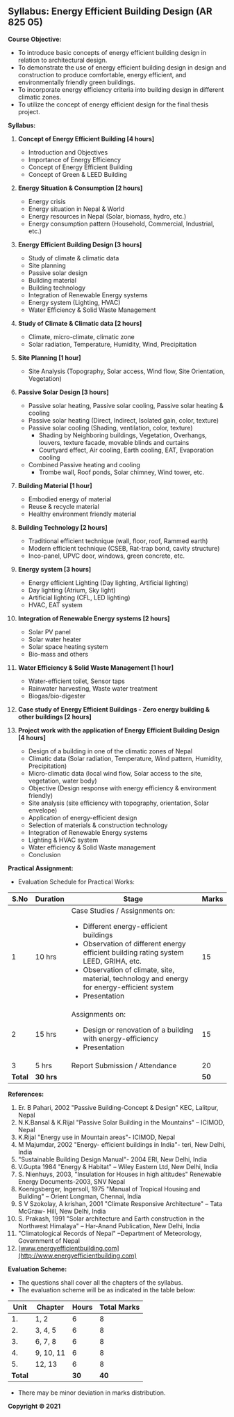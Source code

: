 ## Syllabus: Energy Efficient Building Design (AR 825 05)

**Course Objective:**

* To introduce basic concepts of energy efficient building design in relation to architectural design.
* To demonstrate the use of energy efficient building design in design and construction to produce comfortable, energy efficient, and environmentally friendly green buildings.
* To incorporate energy efficiency criteria into building design in different climatic zones.
* To utilize the concept of energy efficient design for the final thesis project.

**Syllabus:**

1. **Concept of Energy Efficient Building [4 hours]**
    * Introduction and Objectives
    * Importance of Energy Efficiency
    * Concept of Energy Efficient Building
    * Concept of Green & LEED Building

2. **Energy Situation & Consumption [2 hours]**
    * Energy crisis
    * Energy situation in Nepal & World
    * Energy resources in Nepal (Solar, biomass, hydro, etc.)
    * Energy consumption pattern (Household, Commercial, Industrial, etc.)

3. **Energy Efficient Building Design [3 hours]**
    * Study of climate & climatic data
    * Site planning
    * Passive solar design
    * Building material
    * Building technology
    * Integration of Renewable Energy systems
    * Energy system (Lighting, HVAC)
    * Water Efficiency & Solid Waste Management

4. **Study of Climate & Climatic data [2 hours]**
    * Climate, micro-climate, climatic zone
    * Solar radiation, Temperature, Humidity, Wind, Precipitation

5. **Site Planning [1 hour]**
    * Site Analysis (Topography, Solar access, Wind flow, Site Orientation, Vegetation)

6. **Passive Solar Design [3 hours]**
    * Passive solar heating, Passive solar cooling, Passive solar heating & cooling
    * Passive solar heating (Direct, Indirect, Isolated gain, color, texture)
    * Passive solar cooling (Shading, ventilation, color, texture)
        * Shading by Neighboring buildings, Vegetation, Overhangs, louvers, texture facade, movable blinds and curtains
        * Courtyard effect, Air cooling, Earth cooling, EAT, Evaporation cooling
    * Combined Passive heating and cooling
        * Trombe wall, Roof ponds, Solar chimney, Wind tower, etc.

7. **Building Material [1 hour]**
    * Embodied energy of material
    * Reuse & recycle material
    * Healthy environment friendly material

8. **Building Technology [2 hours]**
    * Traditional efficient technique (wall, floor, roof, Rammed earth)
    * Modern efficient technique (CSEB, Rat-trap bond, cavity structure)
    * Inco-panel, UPVC door, windows, green concrete, etc.

9. **Energy system [3 hours]**
    * Energy efficient Lighting (Day lighting, Artificial lighting)
    * Day lighting (Atrium, Sky light)
    * Artificial lighting (CFL, LED lighting)
    * HVAC, EAT system

10. **Integration of Renewable Energy systems [2 hours]**
    * Solar PV panel
    * Solar water heater
    * Solar space heating system
    * Bio-mass and others

11. **Water Efficiency & Solid Waste Management [1 hour]**
    * Water-efficient toilet, Sensor taps
    * Rainwater harvesting, Waste water treatment
    * Biogas/bio-digester

12. **Case study of Energy Efficient Buildings - Zero energy building & other buildings [2 hours]**

13. **Project work with the application of Energy Efficient Building Design [4 hours]**
    * Design of a building in one of the climatic zones of Nepal
    * Climatic data (Solar radiation, Temperature, Wind pattern, Humidity, Precipitation)
    * Micro-climatic data (local wind flow, Solar access to the site, vegetation, water body)
    * Objective (Design response with energy efficiency & environment friendly)
    * Site analysis (site efficiency with topography, orientation, Solar envelope)
    * Application of energy-efficient design
    * Selection of materials & construction technology
    * Integration of Renewable Energy systems
    * Lighting & HVAC system
    * Water efficiency & Solid Waste management
    * Conclusion

**Practical Assignment:**

* Evaluation Schedule for Practical Works:

| S.No | Duration | Stage | Marks |
|---|---|---|---|
| 1 | 10 hrs | Case Studies / Assignments on: <ul><li>Different energy-efficient buildings</li><li>Observation of different energy efficient building rating system LEED, GRIHA, etc.</li><li>Observation of climate, site, material, technology and energy for energy-efficient system</li><li>Presentation</li></ul> | 15 |
| 2 | 15 hrs | Assignments on: <ul><li>Design or renovation of a building with energy-efficiency</li><li>Presentation</li></ul> | 15 |
| 3 | 5 hrs | Report Submission / Attendance | 20 |
| **Total** | **30 hrs** |  | **50** |

**References:**

1. Er. B Pahari, 2002 "Passive Building-Concept & Design" KEC, Lalitpur, Nepal
2. N.K.Bansal & K.Rijal "Passive Solar Building in the Mountains" – ICIMOD, Nepal
3. K.Rijal "Energy use in Mountain areas"- ICIMOD, Nepal
4. M Majumdar, 2002 "Energy- efficient buildings in India"- teri, New Delhi, India
5. "Sustainable Building Design Manual"- 2004 ERI, New Delhi, India
6. V.Gupta 1984 "Energy & Habitat" – Wiley Eastern Ltd, New Delhi, India
7. S. Nienhuys, 2003, "Insulation for Houses in high altitudes" Renewable Energy Documents-2003, SNV Nepal
8. Koenigsberger, Ingersoll, 1975 "Manual of Tropical Housing and Building" – Orient Longman, Chennai, India
9. S V Szokolay, A krishan, 2001 "Climate Responsive Architecture" – Tata McGraw- Hill, New Delhi, India
10. S. Prakash, 1991 "Solar architecture and Earth construction in the Northwest Himalaya" – Har-Anand Publication, New Delhi, India
11. "Climatological Records of Nepal" –Department of Meteorology, Government of Nepal
12. [www.energyefficientbuilding.com](http://www.energyefficientbuilding.com)

**Evaluation Scheme:**

* The questions shall cover all the chapters of the syllabus. 
* The evaluation scheme will be as indicated in the table below:

| Unit | Chapter | Hours | Total Marks |
|---|---|---|---|
| 1. | 1, 2 | 6 | 8 |
| 2. | 3, 4, 5 | 6 | 8 |
| 3. | 6, 7, 8 | 6 | 8 |
| 4. | 9, 10, 11 | 6 | 8 |
| 5. | 12, 13 | 6 | 8 |
| **Total** |  | **30** | **40** |

* There may be minor deviation in marks distribution.

**Copyright © 2021** 
